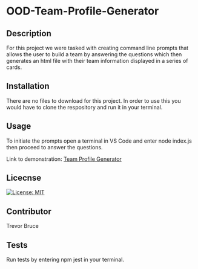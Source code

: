 # OOD-Team-Profile-Generator

## Description

For this project we were tasked with creating command line prompts that allows the user to build a team by answering the questions which then generates an html file with their team information displayed in a series of cards. 

## Installation

There are no files to download for this project. In order to use this you would have to clone the respository and run it in your terminal.

## Usage

To initiate the prompts open a terminal in VS Code and enter node index.js then proceed to answer the questions.

Link to demonstration: <a href="https://drive.google.com/file/d/1TQC7uRiUoUhJcJSLbSbMiQSZV1jOmpPp/view">Team Profile Generator</a>

## Licecnse

[![License: MIT](https://img.shields.io/badge/License-MIT-yellow.svg)](https://opensource.org/licenses/MIT)


## Contributor

Trevor Bruce

## Tests

Run tests by entering npm jest in your terminal.